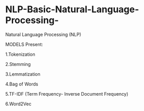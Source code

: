 # NLP-Basic-Natural-Language-Processing-
Natural Language Processing (NLP) 

MODELS Present:  

1.Tokenization  

2.Stemming  

3.Lemmatization  

4.Bag of Words  

5.TF-IDF (Term Frequency- Inverse Document Frequency)  

6.Word2Vec
